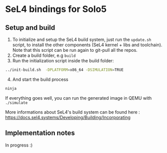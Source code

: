 # SeL4 bindings for Solo5

## Setup and build

1. To initialize and setup the SeL4 build system, just run the `update.sh` script, to install the other components (SeL4 kernel + libs and toolchain). 
Note that this script can be run again to git-pull all the repos.
2. Create a build folder, e.g `build`
3. Run the initialization script inside the build folder:

```bash
../init-build.sh  -DPLATFORM=x86_64 -DSIMULATION=TRUE
```
4. And start the build process

```bash
ninja
```

If everything goes well, you can run the generated image in QEMU with `./simulate`

More informations about SeL4's build system can be found here : <https://docs.sel4.systems/Developing/Building/Incorporating>

## Implementation notes
In progress :)
